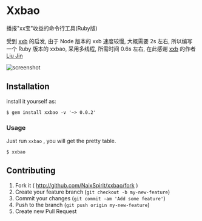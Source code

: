 # Xxbao

播报"xx宝"收益的命令行工具(Ruby版)

受到 [xxb](https://github.com/coolzilj/xxb) 的启发, 由于 Node 版本的 xxb 速度较慢, 大概需要 2s 左右, 所以编写一个 Ruby 版本的 xxbao, 采用多线程, 所需时间 0.6s 左右, 在此感谢 [xxb](https://github.com/coolzilj/xxb) 的作者 [Liu Jin](https://github.com/coolzilj)

![screenshot](http://naixspirit.com/images/xxbao.png)

## Installation

install it yourself as:

    $ gem install xxbao -v '~> 0.0.2'

### Usage
Just run `xxbao` , you will get the pretty table.

    $ xxbao

## Contributing

1. Fork it ( http://github.com/NaixSpirit/xxbao/fork )
2. Create your feature branch (`git checkout -b my-new-feature`)
3. Commit your changes (`git commit -am 'Add some feature'`)
4. Push to the branch (`git push origin my-new-feature`)
5. Create new Pull Request
